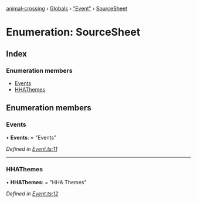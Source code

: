 [animal-crossing](../README.md) › [Globals](../globals.md) › ["Event"](../modules/_event_.md) › [SourceSheet](_event_.sourcesheet.md)

# Enumeration: SourceSheet

## Index

### Enumeration members

* [Events](_event_.sourcesheet.md#events)
* [HHAThemes](_event_.sourcesheet.md#hhathemes)

## Enumeration members

###  Events

• **Events**: = "Events"

*Defined in [Event.ts:11](https://github.com/Norviah/animal-crossing/blob/87636f7/module/types/Event.ts#L11)*

___

###  HHAThemes

• **HHAThemes**: = "HHA Themes"

*Defined in [Event.ts:12](https://github.com/Norviah/animal-crossing/blob/87636f7/module/types/Event.ts#L12)*
